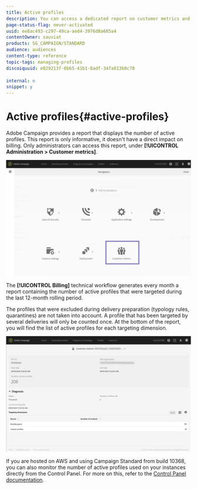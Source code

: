 ```yaml
---
title: Active profiles
description: You can access a dedicated report on customer metrics and visualize active profiles in your Campaign database.
page-status-flag: never-activated
uuid: ee8ac493-c297-49ca-aed4-3976d8a685a4
contentOwner: sauviat
products: SG_CAMPAIGN/STANDARD
audience: audiences
content-type: reference
topic-tags: managing-profiles
discoiquuid: e029213f-0b65-41b1-8adf-34fa813b0c70

internal: n
snippet: y
---
```


# Active profiles{#active-profiles}

Adobe Campaign provides a report that displays the number of active profiles. This report is only informative, it doesn't have a direct impact on billing. Only administrators can access this report, under **[!UICONTROL Administration > Customer metrics]**. 

![](assets/audience_active_profiles1.png)

The **[!UICONTROL Billing]** technical workflow generates every month a report containing the number of active profiles that were targeted during the last 12-month rolling period.

The profiles that were excluded during delivery preparation (typology rules, quarantines) are not taken into account. A profile that has been targeted by several deliveries will only be counted once. At the bottom of the report, you will find the list of active profiles for each targeting dimension.

![](assets/audience_active_profiles2.png)

If you are hosted on AWS and using Campaign Standard from build 10368, you can also monitor the number of active profiles used on your instances directly from the Control Panel. For more on this, refer to the [Control Panel documentation](https://docs.adobe.com/content/help/en/control-panel/using/performance-monitoring/active-profiles-monitoring.html).
